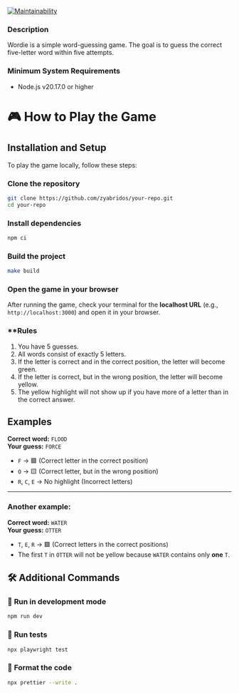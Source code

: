 [![Maintainability](https://api.codeclimate.com/v1/badges/1465d93f63f05a276f3f/maintainability)](https://codeclimate.com/github/Zyabridos/wordle/maintainability)

### Description

Wordie is a simple word-guessing game. The goal is to guess the correct five-letter word within five attempts.

### Minimum System Requirements

- Node.js v20.17.0 or higher

# 🎮 How to Play the Game

## Installation and Setup

To play the game locally, follow these steps:

### **Clone the repository**
```sh
git clone https://github.com/zyabridos/your-repo.git
cd your-repo
```

### **Install dependencies**
```sh
npm ci
```

### **Build the project**
```sh
make build
```

### **Open the game in your browser**
After running the game, check your terminal for the **localhost URL** (e.g., `http://localhost:3000`) and open it in your browser.

### **Rules

1. You have 5 guesses.
2. All words consist of exactly 5 letters.
3. If the letter is correct and in the correct position, the letter will become green.
4. If the letter is correct, but in the wrong position, the letter will become yellow.
5. The yellow highlight will not show up if you have more of a letter than in the correct answer.

## Examples

**Correct word:** `FLOOD`  
**Your guess:** `FORCE`

- `F` → 🟩 (Correct letter in the correct position)
- `O` → 🟨 (Correct letter, but in the wrong position)
- `R`, `C`, `E` → No highlight (Incorrect letters)

---

### Another example:

**Correct word:** `WATER`  
**Your guess:** `OTTER`

- `T`, `E`, `R` → 🟩 (Correct letters in the correct positions)
- The first `T` in `OTTER` will not be yellow because `WATER` contains only **one** `T`.

## 🛠 Additional Commands

### 🔄 **Run in development mode**
```sh
npm run dev
```

### 🧪 **Run tests**
```sh
npx playwright test
```

### 🧹 **Format the code**
```sh
npx prettier --write .
```